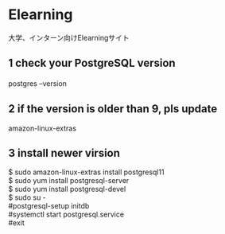 # Elearning
大学、インターン向けElearningサイト



## 1 check your PostgreSQL version
postgres –version　

## 2 if the version is older than 9, pls update 
amazon-linux-extras

## 3 install newer virsion
$ sudo amazon-linux-extras install postgresql11  
$ sudo yum install postgresql-server  
$ sudo yum install postgresql-devel  
$ sudo su -   
  #postgresql-setup initdb  
  #systemctl start postgresql.service  
  #exit  

